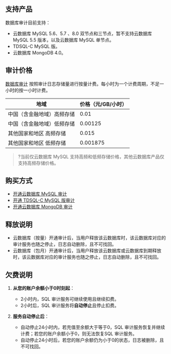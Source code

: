
## 支持产品
数据库审计目前支持：
- 云数据库 MySQL 5.6、5.7 、8.0 双节点和三节点，暂不支持云数据库 MySQL 5.5 版本，以及云数据库 MySQL 单节点。
- TDSQL-C MySQL 版。
- 云数据库 MongoDB 4.0。

## 审计价格
[数据库审计](https://console.cloud.tencent.com/dls/mysql) 按照审计日志存储量进行按量计费。每小时为一个计费周期，不足一小时的按一小时计费。

<table>
<thead><tr><th>地域</th><th>价格（元/GB/小时）</th></tr></thead>
<tbody>
<tr>
<td>中国（含金融地域）高频存储</td>
<td>0.01</td></tr>	
<tr>
<td>中国（含金融地域）低频存储</td>
<td>0.00125</td></tr>	
<tr>
<td>其他国家和地区 高频存储</td>
<td>0.015</td></tr>	
<tr>
<td>其他国家和地区 低频存储</td>
<td>0.001875</td></tr>	
</tbody></table>

>?当前仅云数据库 MySQL 支持高频和低频存储价格，其他云数据库产品仅支持高频存储价格。

## 购买方式
- [开通云数据库 MySQL 审计](https://cloud.tencent.com/document/product/672/14403)
- [开通 TDSQL-C MySQL 版审计](https://cloud.tencent.com/document/product/672/55454)
- [开通云数据库 MongoDB 审计](https://cloud.tencent.com/document/product/672/61273)

## 释放说明
- 云数据库（按量）开通审计后，当用户释放该云数据库时，该云数据库对应的审计服务也随之停止，日志自动删除，且不可找回。
- 云数据库（包月）开通审计后，当用户释放该云数据库或云数据库到期释放时，该云数据库对应的审计服务也随之停止，日志自动删除，且不可找回。

## 欠费说明
1. **从您的账户余额小于0时刻起**：
   - 2小时内，SQL 审计服务可继续使用且继续扣费。
   - 2小时后，SQL 审计服务将**自动停止**且停止扣费。

2. **服务自动停止后**：
   - 自动停止24小时内，若充值至余额大于等于0，SQL 审计服务恢复并继续计费；若您的账户余额小于0，则无法恢复SQL 审计服务。
   - 自动停止24小时后，若您的账户余额仍为小于0的状态，日志被删除，且不可找回。
